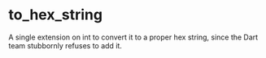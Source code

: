 # to\_hex\_string

A single extension on int to convert it to a proper hex string, since the Dart
team stubbornly refuses to add it.
